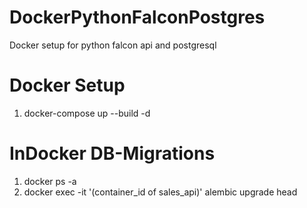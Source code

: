 # DockerPythonFalconPostgres
Docker setup for python falcon api and postgresql

# Docker Setup
1. docker-compose up --build -d

# InDocker DB-Migrations
1. docker ps -a
2. docker exec -it '(container_id of sales_api)' alembic upgrade head

